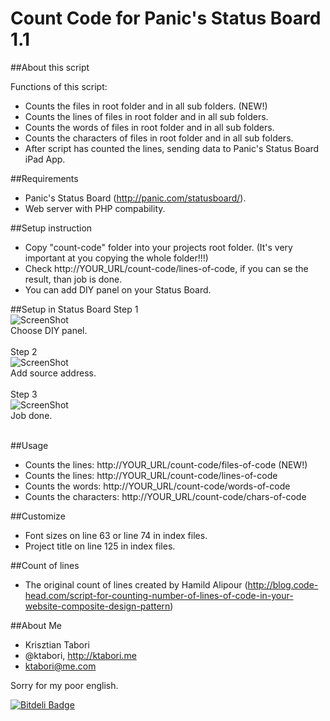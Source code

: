 Count Code for Panic's Status Board 1.1
===================================

##About this script

Functions of this script:
- Counts the files in root folder and in all sub folders. (NEW!)
- Counts the lines of files in root folder and in all sub folders. 
- Counts the words of files in root folder and in all sub folders. 
- Counts the characters of files in root folder and in all sub folders.
- After script has counted the lines, sending data to Panic's Status Board iPad App.

##Requirements
- Panic's Status Board (http://panic.com/statusboard/).
- Web server with PHP compability.

##Setup instruction
- Copy "count-code" folder into your projects root folder. (It's very important at you copying the whole folder!!!)
- Check http://YOUR_URL/count-code/lines-of-code, if you can se the result, than job is done.
- You can add DIY panel on your Status Board.

##Setup in Status Board
Step 1 <br>
![ScreenShot](https://dl.dropboxusercontent.com/u/23191879/count-code-imgs/widgets.png)<br>
Choose DIY panel. <br><br>
Step 2 <br>
![ScreenShot](https://dl.dropboxusercontent.com/u/23191879/count-code-imgs/add-diy.png)<br>
Add source address. <br><br>
Step 3 <br>
![ScreenShot](https://dl.dropboxusercontent.com/u/23191879/count-code-imgs/count-code-panel.png)<br>
Job done. <br><br>

##Usage
- Counts the lines: http://YOUR_URL/count-code/files-of-code (NEW!)
- Counts the lines: http://YOUR_URL/count-code/lines-of-code
- Counts the words: http://YOUR_URL/count-code/words-of-code
- Counts the characters: http://YOUR_URL/count-code/chars-of-code

##Customize
- Font sizes on line 63 or line 74 in index files.
- Project title on line 125 in index files.

##Count of lines 
- The original count of lines created by Hamild Alipour (http://blog.code-head.com/script-for-counting-number-of-lines-of-code-in-your-website-composite-design-pattern)


##About Me
- Krisztian Tabori
- @ktabori, http://ktabori.me
- ktabori@me.com

Sorry for my poor english.


[![Bitdeli Badge](https://d2weczhvl823v0.cloudfront.net/ktabori/ccpsb/trend.png)](https://bitdeli.com/free "Bitdeli Badge")

